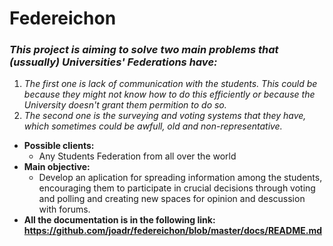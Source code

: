 # Federeichon

### *This project is aiming to solve two main problems that (ussually) Universities' Federations have:*

1. *The first one is lack of communication with the students. This could be because they might not know how to do this efficiently or because the University doesn't grant them permition to do so.*
2. *The second one is the surveying and voting systems that they have, which sometimes could be awfull, old and non-representative.*

* **Possible clients:**
  * Any Students Federation from all over the world
* **Main objective:**
  * Develop an aplication for spreading information among the students, encouraging them to participate in crucial decisions through voting and polling and creating new spaces for opinion and descussion with forums.
* **All the documentation is in the following link: https://github.com/joadr/federeichon/blob/master/docs/README.md**
